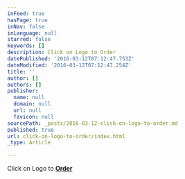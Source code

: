 ```yaml
---
inFeed: true
hasPage: true
inNav: false
inLanguage: null
starred: false
keywords: []
description: Click on Logo to Order
datePublished: '2016-03-12T07:12:47.753Z'
dateModified: '2016-03-12T07:12:47.254Z'
title: ''
author: []
authors: []
publisher:
  name: null
  domain: null
  url: null
  favicon: null
sourcePath: _posts/2016-03-12-click-on-logo-to-order.md
published: true
url: click-on-logo-to-order/index.html
_type: Article

---
```

Click on Logo to [**Order**][0]

[0]: https://squareup.com/market/sk8-skins-infuse-agency